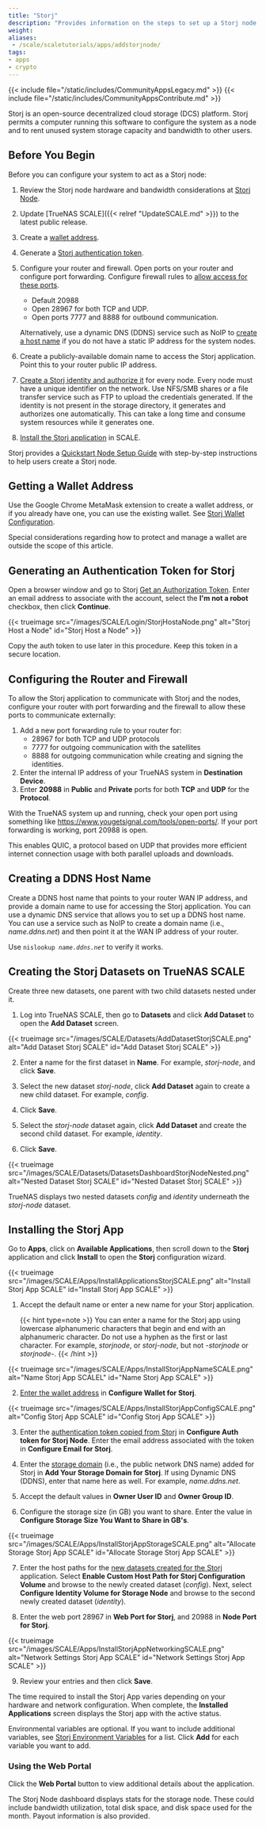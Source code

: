 ```yaml
---
title: "Storj"
description: "Provides information on the steps to set up a Storj node on your TrueNAS SCALE system."
weight: 
aliases:
 - /scale/scaletutorials/apps/addstorjnode/
tags:
- apps
- crypto
---
```


{{< include file="/static/includes/CommunityAppsLegacy.md" >}}
{{< include file="/static/includes/CommunityAppsContribute.md" >}}

Storj is an open-source decentralized cloud storage (DCS) platform.
Storj permits a computer running this software to configure the system as a node and to rent unused system storage capacity and bandwidth to other users.

## Before You Begin

Before you can configure your system to act as a Storj node:

1. Review the Storj node hardware and bandwidth considerations at [Storj Node](https://www.storj.io/node).

2. Update [TrueNAS SCALE]({{< relref "UpdateSCALE.md" >}}) to the latest public release.

3. Create a [wallet address](#getting-a-wallet-address).

4. Generate a [Storj authentication token](#generating-an-authentication-token-for-storj).

5. Configure your router and firewall.
   Open ports on your router and configure port forwarding. Configure firewall rules to [allow access for these ports](#configuring-the-router-and-firewall).
   * Default 20988
   * Open 28967 for both TCP and UDP.
   * Open ports 7777 and 8888 for outbound communication.

   Alternatively, use a dynamic DNS (DDNS) service such as NoIP to [create a host name](#creating-a-ddns-host-name) if you do not have a static IP address for the system nodes.

6. Create a publicly-available domain name to access the Storj application. Point this to your router public IP address.

7. [Create a Storj identity and authorize it](https://docs.storj.io/node/dependencies/identity) for every node.
   Every node must have a unique identifier on the network. Use NFS/SMB shares or a file transfer service such as FTP to upload the credentials generated.
   If the identity is not present in the storage directory, it generates and authorizes one automatically.
   This can take a long time and consume system resources while it generates one.

8. [Install the Storj application](#installing-the-storj-app) in SCALE.

Storj provides a [Quickstart Node Setup Guide](https://docs.storj.io/node/setup) with step-by-step instructions to help users create a Storj node.

## Getting a Wallet Address

Use the Google Chrome MetaMask extension to create a wallet address, or if you already have one, you can use the existing wallet.
See [Storj Wallet Configuration](https://support.storj.io/hc/en-us/articles/360026611692-How-do-I-hold-STORJ-What-is-a-valid-address-or-compatible-wallet-).

Special considerations regarding how to protect and manage a wallet are outside the scope of this article.

## Generating an Authentication Token for Storj

Open a browser window and go to Storj [Get an Authorization Token](https://docs.storj.io/node/get-started/auth-token).
Enter an email address to associate with the account, select the **I'm not a robot** checkbox, then click **Continue**.

{{< trueimage src="/images/SCALE/Login/StorjHostaNode.png" alt="Storj Host a Node" id="Storj Host a Node" >}}

Copy the auth token to use later in this procedure. Keep this token in a secure location.

## Configuring the Router and Firewall
To allow the Storj application to communicate with Storj and the nodes, configure your router with port forwarding and the firewall to allow these ports to communicate externally:

1. Add a new port forwarding rule to your router for:
   * 28967 for both TCP and UDP protocols
   * 7777 for outgoing communication with the satellites
   * 8888 for outgoing communication while creating and signing the identities.
2. Enter the internal IP address of your TrueNAS system in **Destination Device**.
3. Enter **20988** in **Public** and **Private** ports for both **TCP** and **UDP** for the **Protocol**.

With the TrueNAS system up and running, check your open port using something like https://www.yougetsignal.com/tools/open-ports/. If your port forwarding is working, port 20988 is open.

This enables QUIC, a protocol based on UDP that provides more efficient internet connection usage with both parallel uploads and downloads.

## Creating a DDNS Host Name

Create a DDNS host name that points to your router WAN IP address, and provide a domain name to use for accessing the Storj application.
You can use a dynamic DNS service that allows you to set up a DDNS host name. You can use a service such as NoIP to create a domain name (i.e., *name.ddns.net*) and then point it at the WAN IP address of your router.

Use <code>nislookup <i>name.ddns.net</i></code> to verify it works.

## Creating the Storj Datasets on TrueNAS SCALE

Create three new datasets, one parent with two child datasets nested under it.

1. Log into TrueNAS SCALE, then go to **Datasets** and click **Add Dataset** to open the **Add Dataset** screen.

{{< trueimage src="/images/SCALE/Datasets/AddDatasetStorjSCALE.png" alt="Add Dataset Storj SCALE" id="Add Dataset Storj SCALE" >}}

2. Enter a name for the first dataset in **Name**. For example, *storj-node*, and click **Save**.

3. Select the new dataset *storj-node*, click **Add Dataset** again to create a new child dataset. For example, *config*.

4. Click **Save**.

5. Select the *storj-node* dataset again, click **Add Dataset** and create the second child dataset. For example, *identity*.

6. Click **Save**.

{{< trueimage src="/images/SCALE/Datasets/DatasetsDashboardStorjNodeNested.png" alt="Nested Dataset Storj SCALE" id="Nested Dataset Storj SCALE" >}}

TrueNAS displays two nested datasets *config* and *identity* underneath the *storj-node* dataset.

## Installing the Storj App

Go to **Apps**, click on **Available Applications**, then scroll down to the **Storj** application and click **Install** to open the **Storj** configuration wizard.

{{< trueimage src="/images/SCALE/Apps/InstallApplicationsStorjSCALE.png" alt="Install Storj App SCALE" id="Install Storj App SCALE" >}}

1. Accept the default name or enter a new name for your Storj application.

   {{< hint type=note >}}
   You can enter a name for the Storj app using lowercase alphanumeric characters that begin and end with an alphanumeric character.
   Do not use a hyphen as the first or last character. For example, *storjnode*, or *storj-node*, but not *-storjnode* or *storjnode-*.
   {{< /hint >}}

{{< trueimage src="/images/SCALE/Apps/InstallStorjAppNameSCALE.png" alt="Name Storj App SCALEL" id="Name Storj App SCALE" >}}

2. [Enter the wallet address](#getting-a-wallet-address) in **Configure Wallet for Storj**.

{{< trueimage src="/images/SCALE/Apps/InstallStorjAppConfigSCALE.png" alt="Config Storj App SCALE" id="Config Storj App SCALE" >}}

3. Enter the [authentication token copied from Storj](#generating-an-authentication-token-for-storj) in **Configure Auth token for Storj Node**.
   Enter the email address associated with the token in **Configure Email for Storj**.

4. Enter the [storage domain](#creating-a-ddns-host-name) (i.e., the public network DNS name) added for Storj in **Add Your Storage Domain for Storj**.
   If using Dynamic DNS (DDNS), enter that name here as well. For example, *name.ddns.net*.

5. Accept the default values in **Owner User ID** and **Owner Group ID**.

6. Configure the storage size (in GB) you want to share. Enter the value in **Configure Storage Size You Want to Share in GB's**.

{{< trueimage src="/images/SCALE/Apps/InstallStorjAppStorageSCALE.png" alt="Allocate Storage Storj App SCALE" id="Allocate Storage Storj App SCALE" >}}

7. Enter the host paths for the [new datasets created for the Storj](#creating-the-storj-datasets-on-truenas-scale) application.
   Select **Enable Custom Host Path for Storj Configuration Volume** and browse to the newly created dataset (*config*).
   Next, select **Configure Identity Volume for Storage Node** and browse to the second newly created dataset (*identity*).

8. Enter the web port 28967 in **Web Port for Storj**, and 20988 in **Node Port for Storj**.

{{< trueimage src="/images/SCALE/Apps/InstallStorjAppNetworkingSCALE.png" alt="Network Settings Storj App SCALE" id="Network Settings Storj App SCALE" >}}

9. Review your entries and then click **Save**.

The time required to install the Storj App varies depending on your hardware and network configuration.
When complete, the **Installed Applications** screen displays the Storj app with the active status.

Environmental variables are optional.
If you want to include additional variables, see [Storj Environment Variables](https://storj.github.io/core/tutorial-environment-variables.html) for a list.
Click **Add** for each variable you want to add.

### Using the Web Portal

Click the **Web Portal** button to view additional details about the application.

The Storj Node dashboard displays stats for the storage node. These could include bandwidth utilization, total disk space, and disk space used for the month.
Payout information is also provided.
